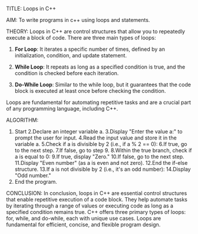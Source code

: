 TITLE: Loops in C++

AIM: To write programs in c++ using loops and statements. 

THEORY:   Loops in C++ are control structures that allow you to repeatedly execute a block of code. There are three main types of loops:

1. **For Loop**: It iterates a specific number of times, defined by an initialization, condition, and update statement.

2. **While Loop**: It repeats as long as a specified condition is true, and the condition is checked before each iteration.

3. **Do-While Loop**: Similar to the while loop, but it guarantees that the code block is executed at least once before checking the condition.

Loops are fundamental for automating repetitive tasks and are a crucial part of any programming language, including C++.

ALGORITHM:
1. Start
2.Declare an integer variable a.
3.Display "Enter the value a:" to prompt the user for input.
4.Read the input value and store it in the variable a.
5.Check if a is divisible by 2 (i.e., if a % 2 == 0):
6.If true, go to the next step.
7.If false, go to step 9.
8.Within the true branch, check if a is equal to 0:
9.If true, display "Zero."
10.If false, go to the next step.
11.Display "Even number" (as a is even and not zero).
12.End the if-else structure.
13.If a is not divisible by 2 (i.e., it's an odd number):
14.Display "Odd number."
15. End the program.

CONCLUSION: In conclusion, loops in C++ are essential control structures that enable repetitive execution of a code block. 
They help automate tasks by iterating through a range of values or executing code as long as a specified condition remains true.
C++ offers three primary types of loops: for, while, and do-while, each with unique use cases. Loops are fundamental for efficient, concise, and flexible program design.
